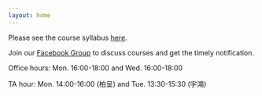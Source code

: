 ```yaml
---
layout: home
---
```


Please see the course syllabus [here](/nsysu-math524/static_files/presentations/course_outline.pdf).

Join our [Facebook Group](https://www.facebook.com/groups/258247083661961) to discuss courses and get the timely notification.

Office hours: Mon. 16:00-18:00 and Wed. 16:00-18:00

TA hour: Mon. 14:00-16:00 (柏呈) and Tue. 13:30-15:30 (宇鴻)


